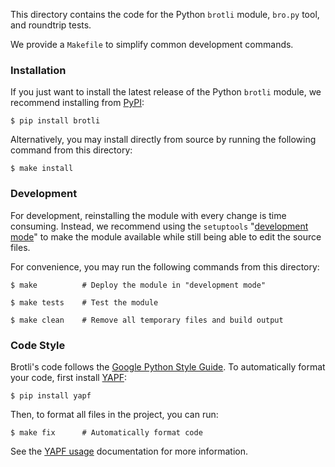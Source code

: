 This directory contains the code for the Python `brotli` module,
`bro.py` tool, and roundtrip tests.

We provide a `Makefile` to simplify common development commands.

### Installation

If you just want to install the latest release of the Python `brotli`
module, we recommend installing from [PyPI][]:

    $ pip install brotli

Alternatively, you may install directly from source by running the
following command from this directory:

    $ make install

### Development

For development, reinstalling the module with every change is time
consuming.  Instead, we recommend using the `setuptools`
"[development mode][]" to make the module available while still being
able to edit the source files.

For convenience, you may run the following commands from this directory:

    $ make          # Deploy the module in "development mode"
   
    $ make tests    # Test the module

    $ make clean    # Remove all temporary files and build output

### Code Style

Brotli's code follows the [Google Python Style Guide][].  To
automatically format your code, first install [YAPF][]:

    $ pip install yapf

Then, to format all files in the project, you can run:

    $ make fix      # Automatically format code

See the [YAPF usage][] documentation for more information.


[PyPI]: https://pypi.org/project/Brotli/
[development mode]: https://setuptools.readthedocs.io/en/latest/setuptools.html#development-mode
[Google Python Style Guide]: https://google.github.io/styleguide/pyguide.html
[YAPF]: https://github.com/google/yapf
[YAPF usage]: https://github.com/google/yapf#usage
